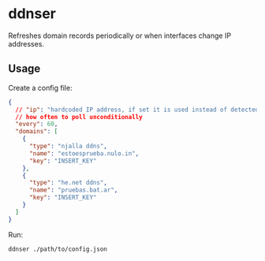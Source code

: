 # ddnser

Refreshes domain records periodically or when interfaces change IP addresses.

## Usage

Create a config file:

```json
{
  // "ip": "hardcoded IP address, if set it is used instead of detected address",
  // how often to poll unconditionally
  "every": 60,
  "domains": [
    {
      "type": "njalla ddns",
      "name": "estoesprueba.nulo.in",
      "key": "INSERT_KEY"
    },
    {
      "type": "he.net ddns",
      "name": "pruebas.bat.ar",
      "key": "INSERT_KEY"
    }
  ]
}
```

Run:

```sh
ddnser ./path/to/config.json
```
